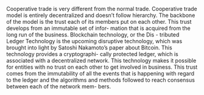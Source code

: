 Cooperative trade is very different from the normal trade. Cooperative trade
model is entirely decentralized and doesn’t follow hierarchy. The backbone of the model is the
trust each of its members put on each other. This trust develops from an immutable set of infor-
mation that is acquired from the long run of the business. Blockchain technology, or the Dis -
tributed Ledger Technology is the upcoming disruptive technology, which was brought into
light by Satoshi Nakamoto’s paper about Bitcoin. This technology provides a cryptographi-
cally protected ledger, which is associated with a decentralized network. This technology
makes it possible for entities with no trust on each other to get involved in business. This trust
comes from the immutability of all the events that is happening with regard to the ledger and
the algorithms and methods followed to reach consensus between each of the network mem-
bers.
